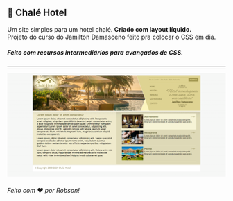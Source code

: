 ## 🏢  Chalé Hotel

Um site simples para um hotel chalé. <strong>Criado com layout líquido.</strong>
<br>
Projeto do curso do Jamilton Damasceno feito pra colocar o CSS em dia. 

<h5>Feito com recursos intermediários para avançados de CSS.</h5>

<hr>

<p align="center">
	<img alt="exemplo" src="github/exemplo.PNG" witdh="50%">
</p>

<h6>Feito com ♥ por Robson!</h6>

